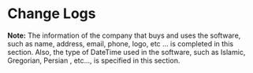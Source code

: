 # Change Logs
**Note:**  The information of the company that buys and uses the software, such as name, address, email, phone, logo, etc ... is completed in this section.
Also, the type of DateTime used in the software, such as Islamic, Gregorian, Persian , etc..., is specified in this section.


